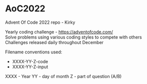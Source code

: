 # AoC2022
 Advent Of Code 2022 repo - Kirky

 Yearly coding challenge - https://adventofcode.com/  
 Solve problems using various coding styles to compete with others  
 Challenges released daily throughout December

Filename conventions used:
* XXXX-YY-Z-code
* XXXX-YY-Z-input

XXXX - Year
YY - day of month
Z - part of question (A/B)
